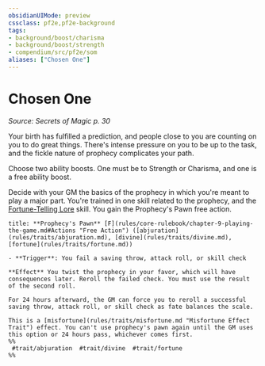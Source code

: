 ```yaml
---
obsidianUIMode: preview
cssclass: pf2e,pf2e-background
tags:
- background/boost/charisma
- background/boost/strength
- compendium/src/pf2e/som
aliases: ["Chosen One"]
---
```

# Chosen One
*Source: Secrets of Magic p. 30*  

Your birth has fulfilled a prediction, and people close to you are counting on you to do great things. There's intense pressure on you to be up to the task, and the fickle nature of prophecy complicates your path.

Choose two ability boosts. One must be to Strength or Charisma, and one is a free ability boost.

Decide with your GM the basics of the prophecy in which you're meant to play a major part. You're trained in one skill related to the prophecy, and the [Fortune-Telling Lore](skills.md#Lore) skill. You gain the Prophecy's Pawn free action.

```ad-embed-ability
title: **Prophecy's Pawn** [F](rules/core-rulebook/chapter-9-playing-the-game.md#Actions "Free Action") ([abjuration](rules/traits/abjuration.md), [divine](rules/traits/divine.md), [fortune](rules/traits/fortune.md))

- **Trigger**: You fail a saving throw, attack roll, or skill check

**Effect** You twist the prophecy in your favor, which will have consequences later. Reroll the failed check. You must use the result of the second roll.

For 24 hours afterward, the GM can force you to reroll a successful saving throw, attack roll, or skill check as fate balances the scale.

This is a [misfortune](rules/traits/misfortune.md "Misfortune Effect Trait") effect. You can't use prophecy's pawn again until the GM uses this option or 24 hours pass, whichever comes first.  
%%
 #trait/abjuration  #trait/divine  #trait/fortune 
%%
```